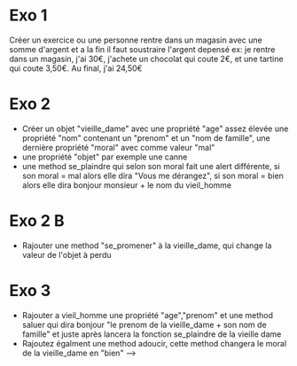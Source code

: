 # Exo 1
Créer un exercice ou une personne rentre dans un magasin avec une somme d'argent et a la fin il faut soustraire l'argent depensé
ex: je rentre dans un magasin, j'ai 30€, j'achete un chocolat qui coute 2€, et une tartine qui coute 3,50€.
Au final, j'ai 24,50€ 

# Exo 2
- Créer un objet "vieille_dame" avec une propriété "age" assez élevée une propriété "nom" contenant un "prenom" et un "nom de famille", une dernière propriété "moral" avec comme valeur "mal"
- une propriété "objet" par exemple une canne 
- une method se_plaindre qui selon son moral fait une alert différente, si son moral = mal alors elle dira "Vous me dérangez", si son moral = bien alors elle dira bonjour monsieur + le nom du vieil_homme

# Exo 2 B
- Rajouter une method "se_promener" à la vieille_dame, qui change la valeur de l'objet à perdu 

# Exo 3
- Rajouter a vieil_homme une propriété "age","prenom" et une method saluer qui dira bonjour "le prenom de la vieille_dame + son nom de famille" et juste après lancera la fonction se_plaindre de la vieille dame 
- Rajoutez égalment une method adoucir, cette method changera le moral de la vieille_dame en "bien" -->